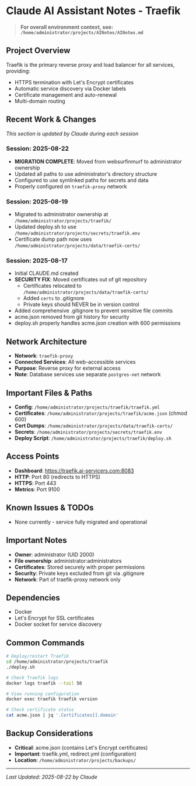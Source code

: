 # Claude AI Assistant Notes - Traefik

> **For overall environment context, see: `/home/administrator/projects/AINotes/AINotes.md`**

## Project Overview
Traefik is the primary reverse proxy and load balancer for all services, providing:
- HTTPS termination with Let's Encrypt certificates
- Automatic service discovery via Docker labels
- Certificate management and auto-renewal
- Multi-domain routing

## Recent Work & Changes
_This section is updated by Claude during each session_

### Session: 2025-08-22
- **MIGRATION COMPLETE**: Moved from websurfinmurf to administrator ownership
- Updated all paths to use administrator's directory structure
- Configured to use symlinked paths for secrets and data
- Properly configured on `traefik-proxy` network

### Session: 2025-08-19
- Migrated to administrator ownership at `/home/administrator/projects/traefik/`
- Updated deploy.sh to use `/home/administrator/projects/secrets/traefik.env`
- Certificate dump path now uses `/home/administrator/projects/data/traefik-certs/`

### Session: 2025-08-17
- Initial CLAUDE.md created
- **SECURITY FIX**: Moved certificates out of git repository
  - Certificates relocated to `/home/administrator/projects/data/traefik-certs/`
  - Added `certs` to .gitignore
  - Private keys should NEVER be in version control
- Added comprehensive .gitignore to prevent sensitive file commits
- acme.json removed from git history for security
- deploy.sh properly handles acme.json creation with 600 permissions

## Network Architecture
- **Network**: `traefik-proxy`
- **Connected Services**: All web-accessible services
- **Purpose**: Reverse proxy for external access
- **Note**: Database services use separate `postgres-net` network

## Important Files & Paths
- **Config**: `/home/administrator/projects/traefik/traefik.yml`
- **Certificates**: `/home/administrator/projects/traefik/acme.json` (chmod 600)
- **Cert Dumps**: `/home/administrator/projects/data/traefik-certs/`
- **Secrets**: `/home/administrator/projects/secrets/traefik.env`
- **Deploy Script**: `/home/administrator/projects/traefik/deploy.sh`

## Access Points
- **Dashboard**: https://traefik.ai-servicers.com:8083
- **HTTP**: Port 80 (redirects to HTTPS)
- **HTTPS**: Port 443
- **Metrics**: Port 9100

## Known Issues & TODOs
- None currently - service fully migrated and operational

## Important Notes
- **Owner**: administrator (UID 2000)
- **File ownership**: administrator:administrators
- **Certificates**: Stored securely with proper permissions
- **Security**: Private keys excluded from git via .gitignore
- **Network**: Part of traefik-proxy network only

## Dependencies
- Docker
- Let's Encrypt for SSL certificates
- Docker socket for service discovery

## Common Commands
```bash
# Deploy/restart Traefik
cd /home/administrator/projects/traefik
./deploy.sh

# Check Traefik logs
docker logs traefik --tail 50

# View running configuration
docker exec traefik traefik version

# Check certificate status
cat acme.json | jq '.Certificates[].domain'
```

## Backup Considerations
- **Critical**: acme.json (contains Let's Encrypt certificates)
- **Important**: traefik.yml, redirect.yml (configuration)
- **Location**: `/home/administrator/projects/backups/`

---
*Last Updated: 2025-08-22 by Claude*